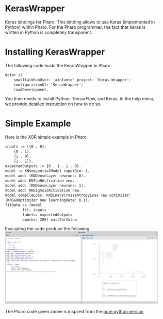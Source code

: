 # KerasWrapper
Keras bindings for Pharo. This binding allows to use Keras (implemented in Python) within Pharo. For the Pharo programmer, the fact that Keras is written in Python is completely transparent.

# Installing KerasWrapper

The following code loads the KerasWrapper in Pharo:

```Smalltalk
Gofer it
    smalltalkhubUser: 'ainfante' project: 'Keras-Wrapper';
    configurationOf: 'KerasWrapper';
    loadDevelopment.
```  

You then needs to install Python, TensorFlow, and Keras. In the help menu, we provide detalled instruction on how to do so.

# Simple Example

Here is the XOR simple example in Pharo

```Smalltalk
inputs := {{0 . 0}.
	{0 . 1}.
	{1 . 0}.
	{1 . 1}}.
expectedOutputs := {0 . 1 . 1 . 0}.
model := KNSequentialModel inputDim: 2.
model add: (KNDenseLayer neurons: 8).
model add: KNTanHActivation new.
model add: (KNDenseLayer neurons: 1).
model add: KNSigmoidActivation new.
model compileLoss: KNBinaryCrossentropyLoss new optimizer: (KNSGDOptimizer new learningRate: 0.1).
fitData := (model
		fit: inputs
		labels: expectedOutputs
		epochs: 200) waitForValue.
```

Evaluating the code produce the following:
![simple xor](img/simpleXOR.png)

The Pharo code given above is inspired from the [pure python version](https://gist.github.com/stewartpark/187895beb89f0a1b3a54)
